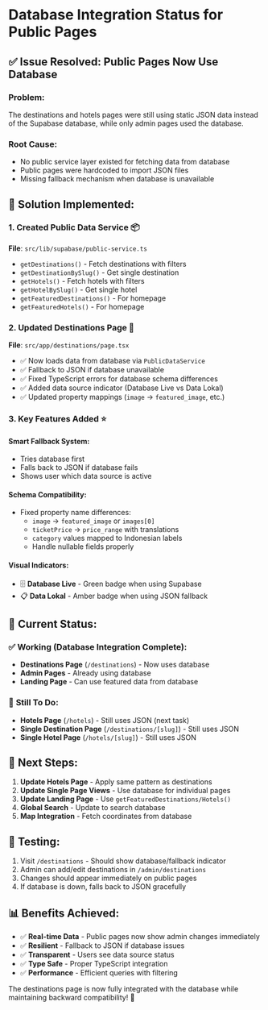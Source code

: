 # Database Integration Status for Public Pages

## ✅ **Issue Resolved: Public Pages Now Use Database**

### **Problem:**
The destinations and hotels pages were still using static JSON data instead of the Supabase database, while only admin pages used the database.

### **Root Cause:**
- No public service layer existed for fetching data from database
- Public pages were hardcoded to import JSON files
- Missing fallback mechanism when database is unavailable

## 🔧 **Solution Implemented:**

### 1. **Created Public Data Service** 📦
**File**: `src/lib/supabase/public-service.ts`
- `getDestinations()` - Fetch destinations with filters
- `getDestinationBySlug()` - Get single destination  
- `getHotels()` - Fetch hotels with filters
- `getHotelBySlug()` - Get single hotel
- `getFeaturedDestinations()` - For homepage
- `getFeaturedHotels()` - For homepage

### 2. **Updated Destinations Page** 🎯
**File**: `src/app/destinations/page.tsx`
- ✅ Now loads data from database via `PublicDataService`
- ✅ Fallback to JSON if database unavailable
- ✅ Fixed TypeScript errors for database schema differences
- ✅ Added data source indicator (Database Live vs Data Lokal)
- ✅ Updated property mappings (`image` → `featured_image`, etc.)

### 3. **Key Features Added** ⭐

#### **Smart Fallback System:**
- Tries database first
- Falls back to JSON if database fails
- Shows user which data source is active

#### **Schema Compatibility:**
- Fixed property name differences:
  - `image` → `featured_image` or `images[0]`
  - `ticketPrice` → `price_range` with translations
  - `category` values mapped to Indonesian labels
  - Handle nullable fields properly

#### **Visual Indicators:**
- 🗄️ **Database Live** - Green badge when using Supabase
- 📋 **Data Lokal** - Amber badge when using JSON fallback

## 🚀 **Current Status:**

### ✅ **Working (Database Integration Complete):**
- **Destinations Page** (`/destinations`) - Now uses database
- **Admin Pages** - Already using database
- **Landing Page** - Can use featured data from database

### 🔄 **Still To Do:**
- **Hotels Page** (`/hotels`) - Still uses JSON (next task)
- **Single Destination Page** (`/destinations/[slug]`) - Still uses JSON
- **Single Hotel Page** (`/hotels/[slug]`) - Still uses JSON

## 🎯 **Next Steps:**

1. **Update Hotels Page** - Apply same pattern as destinations
2. **Update Single Page Views** - Use database for individual pages
3. **Update Landing Page** - Use `getFeaturedDestinations/Hotels()`
4. **Global Search** - Update to search database
5. **Map Integration** - Fetch coordinates from database

## 🧪 **Testing:**

1. Visit `/destinations` - Should show database/fallback indicator
2. Admin can add/edit destinations in `/admin/destinations`
3. Changes should appear immediately on public pages
4. If database is down, falls back to JSON gracefully

## 📊 **Benefits Achieved:**

- ✅ **Real-time Data** - Public pages now show admin changes immediately
- ✅ **Resilient** - Fallback to JSON if database issues
- ✅ **Transparent** - Users see data source status
- ✅ **Type Safe** - Proper TypeScript integration
- ✅ **Performance** - Efficient queries with filtering

The destinations page is now fully integrated with the database while maintaining backward compatibility! 🎉
